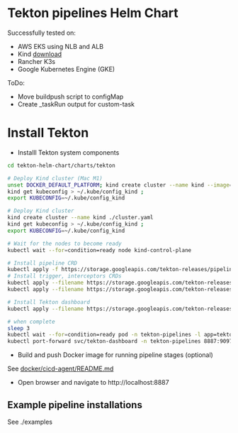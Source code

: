 # Tekton pipelines Helm Chart

Successfully tested on:
 - AWS EKS using NLB and ALB
 - Kind [download](https://kind.sigs.k8s.io/)
 - Rancher K3s 
 - Google Kubernetes Engine (GKE)

ToDo:
- Move buildpush script to configMap
- Create _taskRun output for custom-task

# Install Tekton


- Installl Tekton system components

```bash
cd tekton-helm-chart/charts/tekton

# Deploy Kind cluster (Mac M1)
unset DOCKER_DEFAULT_PLATFORM; kind create cluster --name kind --image=rossgeorgiev/kind-node-arm64:v1.21.0 --config ./cluster.yaml
kind get kubeconfig > ~/.kube/config_kind ;
export KUBECONFIG=~/.kube/config_kind

# Deploy Kind cluster
kind create cluster --name kind ./cluster.yaml
kind get kubeconfig > ~/.kube/config_kind ;
export KUBECONFIG=~/.kube/config_kind

# Wait for the nodes to become ready
kubectl wait --for=condition=ready node kind-control-plane

# Install pipeline CRD
kubectl apply -f https://storage.googleapis.com/tekton-releases/pipeline/previous/v0.36.0/release.yaml
# Install trigger, interceptors CRDs
kubectl apply --filename https://storage.googleapis.com/tekton-releases/triggers/latest/release.yaml
kubectl apply --filename https://storage.googleapis.com/tekton-releases/triggers/latest/interceptors.yaml

# Install Tekton dashboard
kubectl apply --filename https://storage.googleapis.com/tekton-releases/dashboard/latest/tekton-dashboard-release.yaml

# when complete
sleep 3
kubectl wait --for=condition=ready pod -n tekton-pipelines -l app=tekton-dashboard
kubectl port-forward svc/tekton-dashboard -n tekton-pipelines 8887:9097 &

```

- Build and push Docker image for running pipeline stages (optional)

See [docker/cicd-agent/README.md](../../docker/cicd-agent/README.md)

- Open browser and navigate to http://localhost:8887


## Example pipeline installations

See ./examples